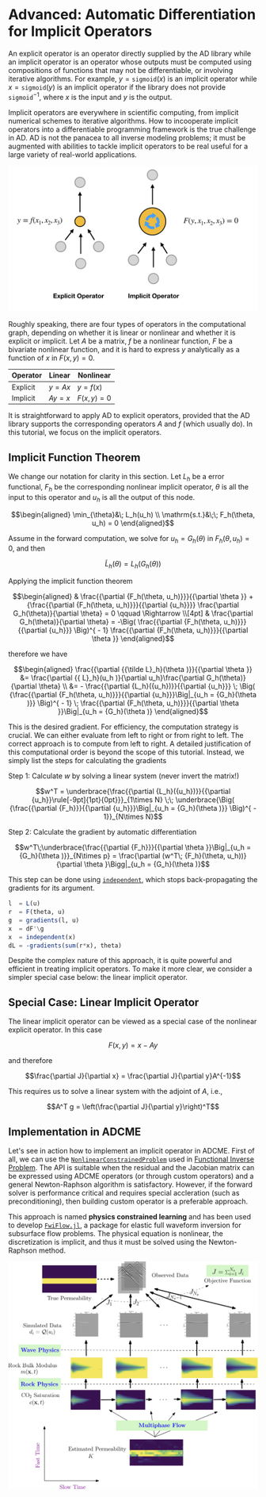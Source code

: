 # Advanced: Automatic Differentiation for Implicit Operators

An explicit operator is an operator directly supplied by the AD library while an implicit operator is an operator whose outputs must be computed using compositions of functions that may not be differentiable, or involving iterative algorithms. For example, $y = \texttt{sigmoid}(x)$ is an implicit operator while $x = \texttt{sigmoid}(y)$ is an implicit operator if the library does not provide $\texttt{sigmoid}^{-1}$, where $x$ is the input and $y$ is the output. 

Implicit operators are everywhere in scientific computing, from implicit numerical schemes to iterative algorithms. How to incooperate implicit operators into a differentiable programming framework is the true challenge in AD. AD is not the panacea to all inverse modeling problems; it must be augmented with abilities to tackle implicit operators to be real useful for a large variety of real-world applications. 

![Operators](https://github.com/ADCMEMarket/ADCMEImages/blob/master/ADCME/sim.png?raw=true) 

Roughly speaking, there are four types of operators in the computational graph, depending on whether it is linear or nonlinear and whether it is explicit or implicit. Let $A$ be a matrix, $f$ be a nonlinear function, $F$ be a bivariate nonlinear function, and it is hard to express $y$ analytically as a function of $x$ in $F(x,y)=0$. 

| Operator | Linear   | Nonlinear   |
| -------- | -------- | ----------- |
| Explicit | $y = Ax$ | $y = f(x)$  |
| Implicit | $Ay = x$ | $F(x, y)=0$ |

It is straightforward to apply AD to explicit operators, provided that the AD library supports the corresponding operators $A$ and $f$ (which usually do). In this tutorial, we focus on the implicit operators. 

## Implicit Function Theorem 

We change our notation for clarity in this section. Let $L_h$ be a error functional, $F_h$ be the corresponding nonlinear implicit operator, $\theta$ is all the input to this operator and $u_h$ is all the output of this node.

$$\begin{aligned}
    \min_{\theta}&\; L_h(u_h) \\
    \mathrm{s.t.}&\;\; F_h(\theta, u_h) = 0
\end{aligned}$$

Assume in the forward computation, we solve for $u_h=G_h(\theta)$ in $F_h(\theta, u_h)=0$, and then 

$$\tilde L_h(\theta)  = L_h(G_h(\theta))$$

Applying the implicit function theorem 

$$\begin{aligned}
	& \frac{{\partial {F_h(\theta, u_h)}}}{{\partial \theta }} + {\frac{{\partial {F_h(\theta, u_h)}}}{{\partial {u_h}}}}  \frac{\partial G_h(\theta)}{\partial \theta} = 0 \qquad \Rightarrow \\[4pt]
    & \frac{\partial G_h(\theta)}{\partial \theta} =  -\Big( \frac{{\partial {F_h(\theta, u_h)}}}{{\partial {u_h}}} \Big)^{ - 1} \frac{{\partial {F_h(\theta, u_h)}}}{{\partial \theta }}
\end{aligned}$$

therefore we have

$$\begin{aligned}
    \frac{{\partial {{\tilde L}_h}(\theta )}}{{\partial \theta }} 
    &= \frac{\partial {{ L}_h}(u_h )}{\partial u_h}\frac{\partial G_h(\theta)}{\partial \theta} \\
    &= - \frac{{\partial {L_h}({u_h})}}{{\partial {u_h}}} \;
    \Big( {\frac{{\partial {F_h(\theta, u_h)}}}{{\partial {u_h}}}\Big|_{u_h = {G_h}(\theta )}} \Big)^{ - 1} \;
    \frac{{\partial {F_h(\theta, u_h)}}}{{\partial \theta }}\Big|_{u_h = {G_h}(\theta )}
\end{aligned}$$

This is the desired gradient. For efficiency, the computation strategy is crucial. We can either evaluate from left to right or from right to left. The correct approach is to compute from left to right. A detailed justification of this computational order is beyond the scope of this tutorial. Instead, we simply list the steps for calculating the gradients 

Step 1: Calculate $w$ by solving a linear system (never invert the matrix!)

$$w^T = \underbrace{\frac{{\partial {L_h}({u_h})}}{{\partial {u_h}}\rule[-9pt]{1pt}{0pt}}}_{1\times N} 
        \;\;
        \underbrace{\Big( {\frac{{\partial {F_h}}}{{\partial {u_h}}}\Big|_{u_h = {G_h}(\theta )}} \Big)^{ - 1}}_{N\times N}$$

Step 2: Calculate the gradient by automatic differentiation 

$$w^T\;\underbrace{\frac{{\partial {F_h}}}{{\partial \theta }}\Big|_{u_h = {G_h}(\theta )}}_{N\times p} = \frac{\partial (w^T\;  {F_h}(\theta, u_h))}{\partial \theta }\Bigg|_{u_h = {G_h}(\theta )}$$

This step can be done using [`independent`](@ref), which stops back-propagating the gradients for its argument.  

```julia
l  = L(u)
r  = F(theta, u)
g  = gradients(l, u)
x  = dF'\g
x  = independent(x)
dL = -gradients(sum(r*x), theta)
```

Despite the complex nature of this approach, it is quite powerful and efficient in treating implicit operators. To make it more clear, we consider a simpler special case below: the linear implicit operator. 

## Special Case: Linear Implicit Operator

The linear implicit operator can be viewed as a special case of the nonlinear explicit operator. In this case

$$F(x,y) = x - Ay$$

and therefore 

$$\frac{\partial J}{\partial x} = \frac{\partial J}{\partial y}A^{-1}$$

This requires us to solve a linear system with the adjoint of $A$, i.e., 

$$A^T g = \left(\frac{\partial J}{\partial y}\right)^T$$

## Implementation in ADCME

Let's see in action how to implement an implicit operator in ADCME. First of all, we can use the [`NonlinearConstrainedProblem`](@ref) used in [Functional Inverse Problem](https://kailaix.github.io/ADCME.jl/dev/tutorial/#Functional-Inverse-Problem-1). The API is suitable when the residual and the Jacobian matrix can be expressed using ADCME operators (or through custom operators) and a general Newton-Raphson algorithm is satisfactory. However, if the forward solver is performance critical and requires special accleration (such as preconditioning), then building custom operator is a preferable approach. 

This approach is named **physics constrained learning** and has been used to develop [`FwiFlow.jl`](https://github.com/lidongzh/FwiFlow.jl), a package for elastic full waveform inversion for subsurface flow problems. The physical equation is nonlinear, the discretization is implicit, and thus it must be solved using the Newton-Raphson method.

![diagram](https://github.com/ADCMEMarket/ADCMEImages/blob/master/ADCME/diagram.png?raw=true)